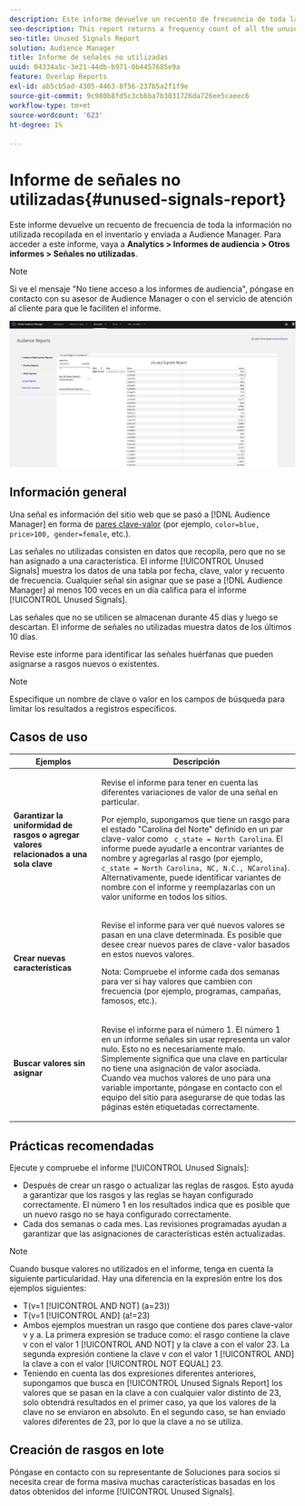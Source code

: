 ```yaml
---
description: Este informe devuelve un recuento de frecuencia de toda la información no utilizada recopilada en el inventario y enviada a Audience Manager.
seo-description: This report returns a frequency count of all the unused information collected on your inventory and sent to Audience Manager.
seo-title: Unused Signals Report
solution: Audience Manager
title: Informe de señales no utilizadas
uuid: 04334a5c-3e21-44db-b971-0b4457685e9a
feature: Overlap Reports
exl-id: ab5cb5ad-4305-4463-8f56-237b5a2f1f9e
source-git-commit: 9c980b8fd5c3cb6ba7b3031726da726ee5caeec6
workflow-type: tm+mt
source-wordcount: '623'
ht-degree: 1%

---
```


# Informe de señales no utilizadas{#unused-signals-report}

Este informe devuelve un recuento de frecuencia de toda la información no utilizada recopilada en el inventario y enviada a Audience Manager. Para acceder a este informe, vaya a **Analytics > Informes de audiencia > Otros informes > Señales no utilizadas**.

>[!NOTE]
>
>Si ve el mensaje &quot;No tiene acceso a los informes de audiencia&quot;, póngase en contacto con su asesor de Audience Manager o con el servicio de atención al cliente para que le faciliten el informe.

![Captura de pantalla del informe de señales no utilizadas](/help/using/reporting/dynamic-reports/assets/unused-signals.png)

## Información general

Una señal es información del sitio web que se pasó a [!DNL Audience Manager] en forma de [pares clave-valor](../../reference/key-value-pairs-explained.md) (por ejemplo, `color=blue, price>100, gender=female`, etc.).

Las señales no utilizadas consisten en datos que recopila, pero que no se han asignado a una característica. El informe [!UICONTROL Unused Signals] muestra los datos de una tabla por fecha, clave, valor y recuento de frecuencia. Cualquier señal sin asignar que se pase a [!DNL Audience Manager] al menos 100 veces en un día califica para el informe [!UICONTROL Unused Signals].

Las señales que no se utilicen se almacenan durante 45 días y luego se descartan. El informe de señales no utilizadas muestra datos de los últimos 10 días.

Revise este informe para identificar las señales huérfanas que pueden asignarse a rasgos nuevos o existentes.

>[!NOTE]
>
>Especifique un nombre de clave o valor en los campos de búsqueda para limitar los resultados a registros específicos.

## Casos de uso

<table id="table_E5EE0EC078E14EF4B197243488517A2D"> 
 <thead> 
  <tr> 
   <th colname="col1" class="entry"> Ejemplos </th> 
   <th colname="col2" class="entry"> Descripción </th> 
  </tr> 
 </thead>
 <tbody> 
  <tr> 
   <td colname="col1"> <p><b>Garantizar la uniformidad de rasgos o agregar valores relacionados a una sola clave</b> </p> </td> 
   <td colname="col2"> <p>Revise el informe para tener en cuenta las diferentes variaciones de valor de una señal en particular. </p> <p>Por ejemplo, supongamos que tiene un rasgo para el estado "Carolina del Norte" definido en un par clave-valor como <code> c_state = North Carolina</code>. El informe puede ayudarle a encontrar variantes de nombre y agregarlas al rasgo (por ejemplo, <code> c_state = North Carolina, NC, N.C., NCarolina</code>). Alternativamente, puede identificar variantes de nombre con el informe y reemplazarlas con un valor uniforme en todos los sitios. </p> <p> </p> </td> 
  </tr> 
  <tr> 
   <td colname="col1"> <p><b>Crear nuevas características</b> </p> </td> 
   <td colname="col2"> <p>Revise el informe para ver qué nuevos valores se pasan en una clave determinada. Es posible que desee crear nuevos pares de clave-valor basados en estos nuevos valores. </p> <p> <p>Nota: Compruebe el informe cada dos semanas para ver si hay valores que cambien con frecuencia (por ejemplo, programas, campañas, famosos, etc.). </p> </p> </td> 
  </tr> 
  <tr> 
   <td colname="col1"> <p><b>Buscar valores sin asignar</b> </p> </td> 
   <td colname="col2"> <p>Revise el informe para el número 1. El número 1 en un informe <span class="wintitle"> señales sin usar</span> representa un valor nulo. Esto no es necesariamente malo. Simplemente significa que una clave en particular no tiene una asignación de valor asociada. Cuando vea muchos valores de uno para una variable importante, póngase en contacto con el equipo del sitio para asegurarse de que todas las páginas estén etiquetadas correctamente. </p> </td> 
  </tr> 
 </tbody> 
</table>

## Prácticas recomendadas

Ejecute y compruebe el informe [!UICONTROL Unused Signals]:

* Después de crear un rasgo o actualizar las reglas de rasgos. Esto ayuda a garantizar que los rasgos y las reglas se hayan configurado correctamente. El número 1 en los resultados indica que es posible que un nuevo rasgo no se haya configurado correctamente.
* Cada dos semanas o cada mes. Las revisiones programadas ayudan a garantizar que las asignaciones de características estén actualizadas.

>[!NOTE]
>
>Cuando busque valores no utilizados en el informe, tenga en cuenta la siguiente particularidad. Hay una diferencia en la expresión entre los dos ejemplos siguientes:

* T(v=1 [!UICONTROL AND NOT] (a=23))
* T(v=1 [!UICONTROL AND] (a!=23)
* Ambos ejemplos muestran un rasgo que contiene dos pares clave-valor v y a. La primera expresión se traduce como: el rasgo contiene la clave v con el valor 1 [!UICONTROL AND NOT] y la clave a con el valor 23. La segunda expresión contiene la clave v con el valor 1 [!UICONTROL AND] la clave a con el valor [!UICONTROL NOT EQUAL] 23.
* Teniendo en cuenta las dos expresiones diferentes anteriores, supongamos que busca en [!UICONTROL Unused Signals Report] los valores que se pasan en la clave a con cualquier valor distinto de 23, solo obtendrá resultados en el primer caso, ya que los valores de la clave no se enviaron en absoluto. En el segundo caso, se han enviado valores diferentes de 23, por lo que la clave a no se utiliza.

## Creación de rasgos en lote

Póngase en contacto con su representante de Soluciones para socios si necesita crear de forma masiva muchas características basadas en los datos obtenidos del informe [!UICONTROL Unused Signals].

